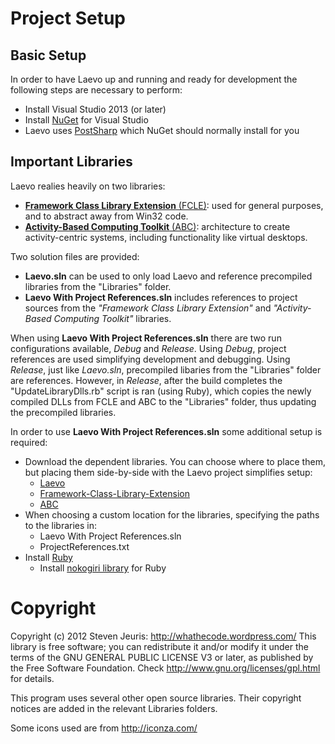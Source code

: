 # Project Setup
## Basic Setup
In order to have Laevo up and running and ready for development the following steps are necessary to perform:
 - Install Visual Studio 2013 (or later)
 - Install [NuGet](http://www.nuget.org/) for Visual Studio
 - Laevo uses [PostSharp](http://www.postsharp.net/) which NuGet should normally install for you

## Important Libraries
Laevo realies heavily on two libraries:
 - [__Framework Class Library Extension__ (FCLE)](https://github.com/Whathecode/Framework-Class-Library-Extension): used for general purposes, and to abstract away from Win32 code.
 - [__Activity-Based Computing Toolkit__ (ABC)](https://github.com/StevenHouben/ABC): architecture to create activity-centric systems, including functionality like virtual desktops.

Two solution files are provided:
 - __Laevo.sln__ can be used to only load Laevo and reference precompiled libraries from the "Libraries" folder.
 - __Laevo With Project References.sln__ includes references to project sources from the _"Framework Class Library Extension"_ and _"Activity-Based Computing Toolkit"_ libraries.

When using __Laevo With Project References.sln__ there are two run configurations available, _Debug_ and _Release_. Using _Debug_, project references are used simplifying development and debugging. Using _Release_, just like _Laevo.sln_, precompiled libaries from the "Libraries" folder are references. However, in _Release_, after the build completes the "UpdateLibraryDlls.rb" script is ran (using Ruby), which copies the newly compiled DLLs from FCLE and ABC to the "Libraries" folder, thus updating the precompiled libraries.

In order to use __Laevo With Project References.sln__ some additional setup is required:
 - Download the dependent libraries. You can choose where to place them, but placing them side-by-side with the Laevo project simplifies setup:
   - [Laevo](https://bitbucket.org/Whathecode/laevo)
   - [Framework-Class-Library-Extension](https://github.com/Whathecode/Framework-Class-Library-Extension)
   - [ABC](https://github.com/StevenHouben/ABC)
 - When choosing a custom location for the libraries, specifying the paths to the libraries in:
   - Laevo With Project References.sln
   - ProjectReferences.txt
 - Install [Ruby](https://www.ruby-lang.org/)
   - Install [nokogiri library](http://nokogiri.org/) for Ruby

# Copyright
Copyright (c) 2012 Steven Jeuris: http://whathecode.wordpress.com/
This library is free software; you can redistribute it and/or modify it
under the terms of the GNU GENERAL PUBLIC LICENSE V3 or later, as
published by the Free Software Foundation. Check 
http://www.gnu.org/licenses/gpl.html for details.

This program uses several other open source libraries. Their copyright notices are added in the relevant Libraries folders.

Some icons used are from http://iconza.com/